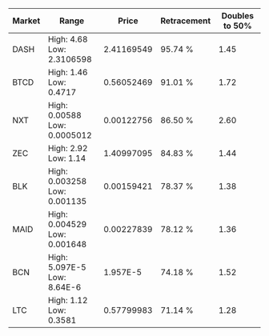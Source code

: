 | Market | Range | Price| Retracement | Doubles to 50% |
| --- | --- | --- | --- | --- |
| DASH | High: 4.68<br />Low: 2.3106598 | 2.41169549 | 95.74 % | 1.45 |
| BTCD | High: 1.46<br />Low: 0.4717 | 0.56052469 | 91.01 % | 1.72 |
| NXT | High: 0.00588<br />Low: 0.0005012 | 0.00122756 | 86.50 % | 2.60 |
| ZEC | High: 2.92<br />Low: 1.14 | 1.40997095 | 84.83 % | 1.44 |
| BLK | High: 0.003258<br />Low: 0.001135 | 0.00159421 | 78.37 % | 1.38 |
| MAID | High: 0.004529<br />Low: 0.001648 | 0.00227839 | 78.12 % | 1.36 |
| BCN | High: 5.097E-5<br />Low: 8.64E-6 | 1.957E-5 | 74.18 % | 1.52 |
| LTC | High: 1.12<br />Low: 0.3581 | 0.57799983 | 71.14 % | 1.28 |
